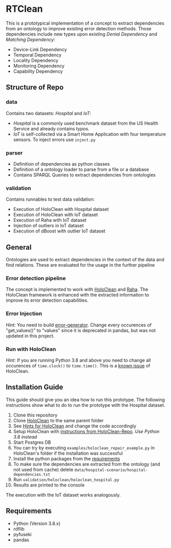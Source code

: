 # RTClean

This is a prototypical implementation of a concept to extract dependencies from an ontology to improve existing error detection methods.
Those dependencies include new types upon existing _Denial Dependency_ and _Matching Dependency_:
* Device-Link Dependency
* Temporal Dependency
* Locality Dependency
* Monitoring Dependency
* Capability Dependency

## Structure of Repo

### data

Contains two datasets: _Hospital_ and _IoT_:
* _Hospital_ is a commonly used benchmark dataset from the US Health Service and already contains typos.
* _IoT_ is self-collected via a Smart Home Application with four temperature sensors. To inject errors use `inject.py`

### parser

* Definition of dependencies as python classes
* Definition of a ontology loader to parse from a file or a database
* Contains SPARQL Queries to extract dependencies from ontologies

### validation

Contains runnables to test data validation:

* Execution of HoloClean with Hospital dataset
* Execution of HoloClean with IoT dataset
* Execution of Raha with IoT dataset
* Injection of outliers in IoT dataset
* Execution of dBoost with outlier IoT dataset

## General

Ontologies are used to extract dependencies in the context of the data and find relations. These are evaluated for the usage in the further pipeline

### Error detection pipeline

The concept is implemented to work with [HoloClean](https://github.com/HoloClean/holoclean) and [Raha](https://github.com/BigDaMa/raha).
The HoloClean framework is enhanced with the extracted information to improve its error detection capabilities.

### Error Injection

*Hint:*
You need to build [error-generator](https://github.com/BigDaMa/error-generator). Change every occurences of "get_values()" to "values" since it is deprecated in pandas, but was not updated in this project.

### Run with HoloClean

*Hint:*
If you are running Python 3.8 and above you need to change all occurences of `time.clock()` to `time.time()`. This is a [known issue](https://github.com/HoloClean/holoclean/pull/110) of HoloClean.

## Installation Guide

This guide should give you an idea how to run this prototype. The following instructions show what to do to run the prototype with the Hospital dataset. 

1. Clone this repository
2. Clone [HoloClean](https://github.com/HoloClean/holoclean) to the same parent folder
3. See [Hints for HoloClean](#run-with-holoclean) and change the code accordingly
4. Setup HoloClean with [instructions from HoloClean-Repo](https://github.com/HoloClean/holoclean#readme). *Use Python 3.8 instead*
6. Start Postgres DB
7. You can try by executing `examples/holoclean_repair_example.py` in HoloClean's folder if the installation was successful
8. Install the python packages from the [requirements](#requirements)
9. To make sure the dependencies are extracted from the ontology (and not used from cache) delete `data/hospital-scenario/hospital-dependencies.txt`
10. Run `validation/holoclean/holoclean_hospital.py`
11. Results are printed to the console

The execution with the IoT dataset works analogously.

## Requirements

* Python (Version 3.8.x)
* rdflib
* pyfuseki
* pandas
